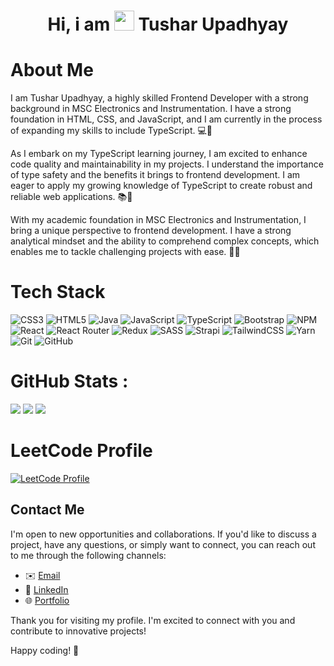 
<div align="center"><h1> Hi, i am <img src="https://raw.githubusercontent.com/TheDudeThatCode/TheDudeThatCode/master/Assets/Hi.gif" width="32px"/> Tushar Upadhyay </h1> </div>

# About Me
I am Tushar Upadhyay, a highly skilled Frontend Developer with a strong background in MSC Electronics and Instrumentation. I have a strong foundation in HTML, CSS, and JavaScript, and I am currently in the process of expanding my skills to include TypeScript. 💻🌱

As I embark on my TypeScript learning journey, I am excited to enhance code quality and maintainability in my projects. I understand the importance of type safety and the benefits it brings to frontend development. I am eager to apply my growing knowledge of TypeScript to create robust and reliable web applications. 📚💪

With my academic foundation in MSC Electronics and Instrumentation, I bring a unique perspective to frontend development. I have a strong analytical mindset and the ability to comprehend complex concepts, which enables me to tackle challenging projects with ease. 🧠🔬



# Tech Stack
![CSS3](https://img.shields.io/badge/css3-%231572B6.svg?logo=css3&logoColor=white&style=for-the-badge)
![HTML5](https://img.shields.io/badge/html5-%23E34F26.svg?logo=html5&logoColor=white&style=for-the-badge)
![Java](https://img.shields.io/badge/java-%23ED8B00.svg?logo=java&logoColor=white&style=for-the-badge)
![JavaScript](https://img.shields.io/badge/javascript-%23323330.svg?logo=javascript&logoColor=%23F7DF1E&style=for-the-badge)
![TypeScript](https://img.shields.io/badge/typescript-%23007ACC.svg?logo=typescript&logoColor=white&style=for-the-badge)
![Bootstrap](https://img.shields.io/badge/bootstrap-%23563D7C.svg?logo=bootstrap&logoColor=white&style=for-the-badge)
![NPM ](https://img.shields.io/badge/NPM-%23000000.svg?logo=npm&logoColor=white&style=for-the-badge)
![React](https://img.shields.io/badge/react-%2320232a.svg?logo=react&logoColor=%2361DAFB&style=for-the-badge)
![React Router](https://img.shields.io/badge/React_Router-CA4245?logo=react-router&logoColor=white&style=for-the-badge)
![Redux](https://img.shields.io/badge/redux-%23593d88.svg?logo=redux&logoColor=white&style=for-the-badge)
![SASS](https://img.shields.io/badge/SASS-hotpink.svg?logo=SASS&logoColor=white&style=for-the-badge)
![Strapi](https://img.shields.io/badge/strapi-%232E7EEA.svg?logo=strapi&logoColor=white&style=for-the-badge)
![TailwindCSS](https://img.shields.io/badge/tailwindcss-%2338B2AC.svg?logo=tailwind-css&logoColor=white&style=for-the-badge)
![Yarn](https://img.shields.io/badge/yarn-%232C8EBB.svg?logo=yarn&logoColor=white&style=for-the-badge)
![Git](https://img.shields.io/badge/git-%23F05033.svg?logo=git&logoColor=white&style=for-the-badge)
![GitHub](https://img.shields.io/badge/github-%23121011.svg?logo=github&logoColor=white&style=for-the-badge)

# GitHub Stats :
![](https://github-readme-stats.vercel.app/api?username=tushar-upadhya&hide_border=false&include_all_commits=false&count_private=false)
![](https://github-readme-streak-stats.herokuapp.com/?user=tushar-upadhya&hide_border=false)
![](https://github-readme-stats.vercel.app/api/top-langs/?username=tushar-upadhya&hide_border=false&include_all_commits=false&count_private=false&layout=compact)




# LeetCode Profile
[![LeetCode Profile](https://img.shields.io/badge/LeetCode-Profile-orange?style=flat-square&logo=leetcode)](https://leetcode.com/u/_tryingToDoBetter/)



## Contact Me

I'm open to new opportunities and collaborations. If you'd like to discuss a project, have any questions, or simply want to connect, you can reach out to me through the following channels:

- ✉️ [Email](mailto:tusharupadhyay690@gmail.com)
- 💼 [LinkedIn](https://www.linkedin.com/in/tusharupadhya/)
- 🌐 [Portfolio](https://tusharupadhyay.vercel.app)

Thank you for visiting my profile. I'm excited to connect with you and contribute to innovative projects!

Happy coding! 🚀
